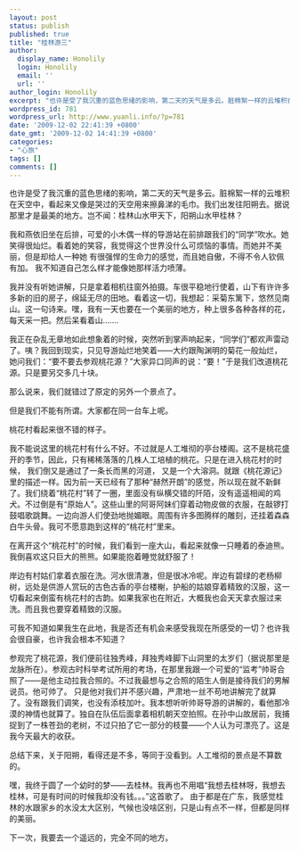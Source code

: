 ```yaml
---
layout: post
status: publish
published: true
title: "桂林游三"
author:
  display_name: Honolily
  login: Honolily
  email: ''
  url: ''
author_login: Honolily
excerpt: "也许是受了我沉重的蓝色思绪的影响，第二天的天气是多云。脏棉絮一样的云堆积在天空中，看起来又像是哭过的天空用来擦鼻涕的毛巾。我们出发往阳朔去。据说那里才是最美的地方。岂不闻：桂林山水甲天下，阳朔山水甲桂林？"
wordpress_id: 781
wordpress_url: http://www.yuanli.info/?p=781
date: '2009-12-02 22:41:39 +0800'
date_gmt: '2009-12-02 14:41:39 +0800'
categories:
- "心旅"
tags: []
comments: []
---
```

<p>也许是受了我沉重的蓝色思绪的影响，第二天的天气是多云。脏棉絮一样的云堆积在天空中，看起来又像是哭过的天空用来擦鼻涕的毛巾。我们出发往阳朔去。据说那里才是最美的地方。岂不闻：桂林山水甲天下，阳朔山水甲桂林？<a id="more"></a><a id="more-781"></a></p>
<p>我和燕依旧坐在后排，可爱的小木偶一样的导游站在前排跟我们的&ldquo;同学&rdquo;吹水。她笑得很灿烂。看着她的笑容，我觉得这个世界没什么可烦恼的事情。而她并不美丽，但是却给人一种她 有很强悍的生命力的感觉，而且她自傲，不得不令人钦佩有加。 我不知道自己怎么样才能像她那样活力喷薄。</p>
<p>我并没有听她讲解，只是拿着相机往窗外拍摄。车很平稳地行使着，山下有许许多多新的旧的房子，绵延无尽的田地。看着这一切，我想起：采菊东篱下，悠然见南山。这一句诗来。嘿，我有一天也要在一个美丽的地方，种上很多各种各样的花，每天采一把。然后呆看着山.......</p>
<p>我正在杂乱无章地如此想象着的时候，突然听到掌声响起来，&ldquo;同学们&rdquo;都欢声雷动了。咦？我回到现实，只见导游灿烂地笑着&mdash;&mdash;大约跟陶渊明的菊花一般灿烂， 她问我们：&ldquo;要不要去参观桃花源？&rdquo;大家异口同声的说：&ldquo;要！&rdquo;于是我们改道桃花源。只是要另交多几十块。</p>
<p>那么说来，我们就错过了原定的另外一个景点了。</p>
<p>但是我们不能有所谓。大家都在同一台车上呢。</p>
<p>桃花村看起来很不错的样子。</p>
<p>我不能说这里的桃花村有什么不好。不过就是人工堆彻的亭台楼阁。这不是桃花盛开的季节，因此，只有稀稀落落的几株人工培植的桃花。只是在进入桃花村的时候， 我们倒又是通过了一条长而黑的河道， 又是一个大溶洞。就跟《桃花源记》里的描述一样。因为前一天已经有了那种&ldquo;赫然开朗&rdquo;的感觉，所以现在就不新鲜了。我们绕着&ldquo;桃花村&rdquo;转了一圈，里面没有纵横交错的阡陌，没有遥遥相闻的鸡犬。不过倒是有&ldquo;原始人&rdquo;。这些山里的阿哥阿妹们穿着动物皮做的衣服，在敲锣打鼓唱歌跳舞。一边向游人们使劲地抛媚眼。周围有许多图腾样的雕刻，还挂着森森白牛头骨。我可不愿意跑到这样的&ldquo;桃花村&rdquo;里来。</p>
<p>在离开这个&ldquo;桃花村&rdquo;的时候，我们看到一座大山，看起来就像一只睡着的泰迪熊。我倒喜欢这只巨大的熊熊。如果能抱着睡觉就舒服了！</p>
<p>岸边有村姑们拿着衣服在洗。河水很清澈，但是很冰冷呢。岸边有碧绿的老杨柳树，远处是供游人赏玩的古色古香的亭台楼榭，护船的姑娘穿着精致的汉服，这一切看起来倒蛮有桃花村的古韵。如果我家也在附近，大概我也会天天拿衣服过来洗。而且我也要穿着精致的汉服。</p>
<p>可我不知道如果我生在此地，我是否还有机会来感受我现在所感受的一切？也许我会很自豪，也许我会根本不知道？</p>
<p>参观完了桃花源，我们便前往独秀峰，拜独秀峰脚下山洞里的太岁们（据说那里是龙脉所在）。参观古时科举考试所用的考场，在那里我跟一个可爱的&ldquo;监考&rdquo;帅哥合照了&mdash;&mdash;是他主动拉我合照的。不过我最想与之合照的陌生人倒是接待我们的男解说员。他可帅了。 只是他对我们并不感兴趣，严肃地一丝不苟地讲解完了就算了。没有跟我们调笑，也没有添枝加叶。我本想听听帅哥导游的讲解的，看他那冷漠的神情也就算了。独自在队伍后面拿着相机朝天空拍照。在孙中山故居前，我捕捉到了一株苍劲的老树，不过只拍了它一部分的枝蔓&mdash;&mdash;个人认为可漂亮了。这是我今天最大的收获。</p>
<p>总结下来，关于阳朔，看得还是不多，等同于没看到。人工堆彻的景点是不算数的。</p>
<p>嘿，我终于圆了一个幼时的梦&mdash;&mdash;去桂林。我再也不用唱&ldquo;我想去桂林呀，我想去桂林，可是有时间的时候我却没有钱。。。&rdquo;这首歌了。 由于都是在广东，我感觉桂林的水跟家乡的水没太大区别，气候也没啥区别，只是山有点不一样，但都是同样的美丽。</p>
<p>下一次，我要去一个遥远的，完全不同的地方。</p>
